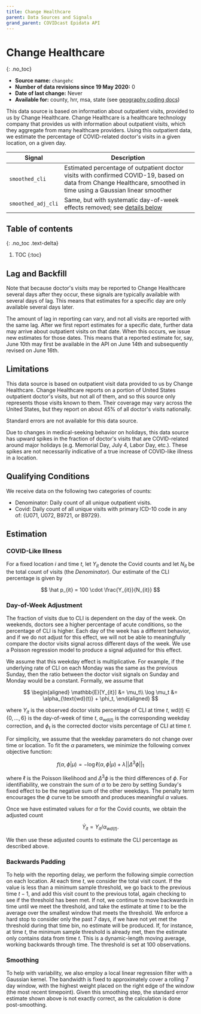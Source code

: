 ```yaml
---
title: Change Healthcare
parent: Data Sources and Signals
grand_parent: COVIDcast Epidata API
---
```


# Change Healthcare
{: .no_toc}

* **Source name:** `changehc`
* **Number of data revisions since 19 May 2020:** 0
* **Date of last change:** Never
* **Available for:** county, hrr, msa, state (see [geography coding docs](../covidcast_geography.md))

This data source is based on information about outpatient visits, provided to
us by Change Healthcare. Change Healthcare is a healthcare technology company
that provides us with information about outpatient visits, which they aggregate
from many healthcare providers. Using this outpatient data, we estimate the
percentage of COVID-related doctor's visits in a given location, on a given day.

| Signal | Description |
| --- | --- |
| `smoothed_cli` | Estimated percentage of outpatient doctor visits with confirmed COVID-19, based on data from Change Healthcare, smoothed in time using a Gaussian linear smoother |
| `smoothed_adj_cli` | Same, but with systematic day-of-week effects removed; see [details below](#day-of-week-adjustment) |

## Table of contents
{: .no_toc .text-delta}

1. TOC
{:toc}

## Lag and Backfill

Note that because doctor's visits may be reported to Change Healthcare
several days after they occur, these signals are typically available with
several days of lag. This means that estimates for a specific day are only
available several days later.

The amount of lag in reporting can vary, and not all visits are reported with
the same lag. After we first report estimates for a specific date, further data
may arrive about outpatient visits on that date. When this occurs, we issue new
estimates for those dates. This means that a reported estimate for, say, June
10th may first be available in the API on June 14th and subsequently revised on
June 16th.

## Limitations

This data source is based on outpatient visit data provided to us by Change
Healthcare. Change Healthcare reports on a portion of United States
outpatient doctor's visits, but not all of them, and so this source only
represents those visits known to them. Their coverage may vary across the United
States, but they report on about 45% of all doctor's visits nationally.

Standard errors are not available for this data source.

Due to changes in medical-seeking behavior on holidays, this data source has
upward spikes in the fraction of doctor's visits that are COVID-related around
major holidays (e.g. Memorial Day, July 4, Labor Day, etc.). These spikes are
not necessarily indicative of a true increase of COVID-like illness in a
location.

## Qualifying Conditions

We receive data on the following two categories of counts:

- Denominator: Daily count of all unique outpatient visits.
- Covid: Daily count of all unique visits with primary ICD-10 code in any of:
{U071, U072, B9721, or B9729}.

## Estimation

### COVID-Like Illness

For a fixed location $i$ and time $t$, let $Y_{it}$
denote the Covid counts and let $N_{it}$ be the
total count of visits (the *Denominator*). Our estimate of the CLI percentage is
given by

$$
\hat p_{it} = 100 \cdot  \frac{Y_{it}}{N_{it}}
$$

### Day-of-Week Adjustment

The fraction of visits due to CLI is dependent on the day of the week. On
weekends, doctors see a higher percentage of acute conditions, so the percentage
of CLI is higher. Each day of the week has a different behavior, and if we do
not adjust for this effect, we will not be able to meaningfully compare the
doctor visits signal across different days of the week. We use a Poisson
regression model to produce a signal adjusted for this effect.

We assume that this weekday effect is multiplicative. For example, if the
underlying rate of CLI on each Monday was the same as the previous Sunday, then
the ratio between the doctor visit signals on Sunday and Monday would be a
constant. Formally, we assume that

$$
\begin{aligned}
\mathbb{E}[Y_{it}] &= \mu_t\\
\log \mu_t &= \alpha_{\text{wd}(t)} + \phi_t,
\end{aligned}
$$

where $Y_{it}$ is the observed doctor visits percentage of CLI at time $t$,
$\text{wd}(t) \in \{0, \dots, 6\}$ is the day-of-week of time $t$,
$\alpha_{\text{wd}(t)}$ is the corresponding weekday correction, and
$\phi_t$ is the corrected doctor visits percentage of CLI at time $t$.

For simplicity, we assume that the weekday parameters do not change over time or
location. To fit the $\alpha$ parameters, we minimize the following convex
objective function:

$$
f(\alpha, \phi | \mu) = -\log \ell (\alpha,\phi|\mu) + \lambda ||\Delta^3 \phi||_1
$$

where $\ell$ is the Poisson likelihood and $\Delta^3 \phi$ is the third
differences of $\phi$. For identifiability, we constrain the sum of $\alpha$
to be zero by setting Sunday's fixed effect to be the negative sum of the other
weekdays. The penalty term encourages the $\phi$ curve to be smooth and
produces meaningful $\alpha$ values.

Once we have estimated values for $\alpha$ for the Covid counts, we obtain the
adjusted count

$$\dot{Y}_{it} = Y_{it} / \alpha_{wd(t)}.$$

We then use these adjusted counts to estimate the CLI percentage as described
above.

### Backwards Padding

To help with the reporting delay, we perform the following simple
correction on each location. At each time $t$, we consider the total visit
count. If the value is less than a minimum sample threshold, we go back to the
previous time $t-1$, and add this visit count to the previous total, again
checking to see if the threshold has been met. If not, we continue to move
backwards in time until we meet the threshold, and take the estimate at time
$t$ to be the average over the smallest window that meets the threshold. We
enforce a hard stop to consider only the past 7 days, if we have not yet met the
threshold during that time bin, no estimate will be produced. If, for instance,
at time $t$, the minimum sample threshold is already met, then the estimate
only contains data from time $t$. This is a dynamic-length moving average,
working backwards through time. The threshold is set at 100 observations.

### Smoothing

To help with variability, we also employ a local linear regression filter with a
Gaussian kernel. The bandwidth is fixed to approximately cover a rolling 7 day
window, with the highest weight placed on the right edge of the window (the most
recent timepoint). Given this smoothing step, the standard error estimate shown
above is not exactly correct, as the calculation is done post-smoothing.
